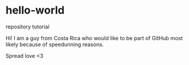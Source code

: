 # hello-world
repository tutorial

Hi! I am a guy from Costa Rica who would like to be part of GitHub most likely because of speedunning reasons.

Spread love <3
